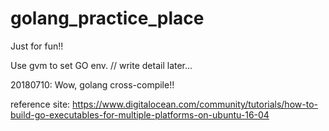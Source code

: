 # golang_practice_place

Just for fun!!

Use gvm to set GO env.
// write detail later...

20180710: Wow, golang cross-compile!!

reference site: https://www.digitalocean.com/community/tutorials/how-to-build-go-executables-for-multiple-platforms-on-ubuntu-16-04